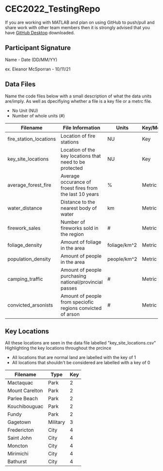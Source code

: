 # CEC2022_TestingRepo


If you are working with MATLAB and plan on using GitHub to push/pull and share work with other 
team members then it is strongly advised that you have
[GitHub Desktop](https://desktop.github.com/) downloaded. 


## Participant Signature

Name - Date (DD/MM/YY)


ex. Eleanor McSporran - 10/11/21


## Data Files
Name the code files below with a small description of what the data units are/imply. 
As well as dpecifiying whether a file is a key file or a metrc file.


* No Unit (NU)
* Number of whole units (#)

 
| Filename               | File Information                                           | Units        | Key/Metric |
|------------------------|------------------------------------------------------------|--------------|------------|
| fire_station_locations | Location of fire stations                                  | NU           | Key        |
| key_site_locations     | Location of the key locations that need to be protected    | NU           | Key        |
| average_forest_fire    | Average occurance of froest fires from the last 10 years   | %            | Metric     |
| water_distance         | Distance to the nearest body of water                      | km           | Metric     |
| firework_sales         | Number of fireworks sold in the region                     | #            | Metric     |
| foliage_density        | Amount of foliage in the area                              | foliage/km^2 | Metric     |
| population_density     | Amount of people in the area                               | people/km^2  | Metric     |
| camping_traffic        | Amount of people purchasing national/provincial passes     | #            | Metric     |
| convicted_arsonists    | Amount of people from speciofic regions convicted of arson | #            | Metric     |


## Key Locations
All these locations are seen in the data file labelled "key_site_locations.csv"
Highlighting the key locations throughout the prcince 

* All locations that are normal land are labelled with the key of 1
* All locations that shouldn't be considered are labelled with a key of 0
 
| Filename               | Type         | Key        |
|------------------------|--------------|------------|
| Mactaquac              | Park         | 2          |
| Mount Carelton         | Park         | 2          |
| Parlee Beach           | Park         | 2          |
| Kouchibouguac          | Park         | 2          |
| Fundy                  | Park         | 2          |
| Gagetown               | Military     | 3          |
| Fredericton            | City         | 4          |
| Saint John             | City         | 4          |
| Moncton                | City         | 4          |
| Mirimichi              | City         | 4          |
| Bathurst               | City         | 4          |